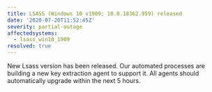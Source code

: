 ```yaml
---
title: LSASS (Windows 10 v1909; 10.0.18362.959) released
date: '2020-07-20T11:52:45Z'
severity: partial-outage
affectedsystems:
  - lsass_win10_1909
resolved: true
---
```

New Lsass version has been released. Our automated processes are building a new key extraction agent to support it. All agents should automatically upgrade within the next 5 hours.


